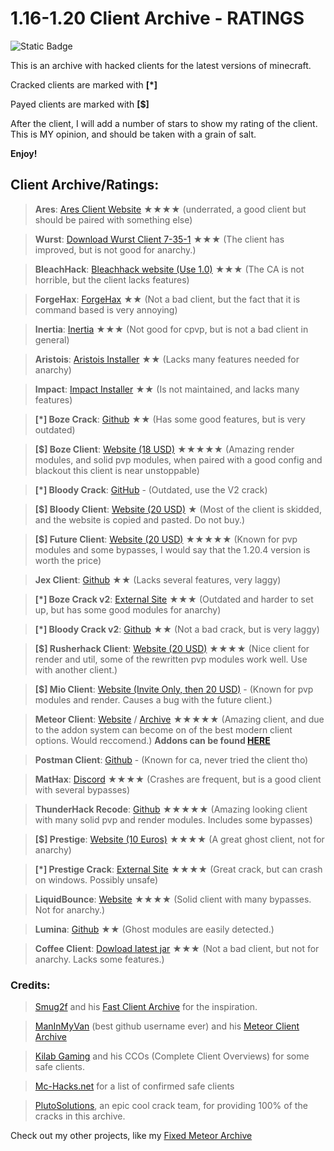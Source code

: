 # 1.16-1.20 Client Archive - RATINGS

![Static Badge](https://img.shields.io/badge/Made%20By%20-%20Wizard_11%20-%20purple)

This is an archive with hacked clients for the latest versions of minecraft. 

Cracked clients are marked with **[*]**

Payed clients are marked with **[$]**

After the client, I will add a number of stars to show my rating of the client. This is MY opinion, and should be taken with a grain of salt.


**Enjoy!**

## Client Archive/Ratings:

> **Ares**: [Ares Client Website](https://aresclient.org/download) ★★★★ (underrated, a good client but should be paired with something else)

> **Wurst**: [Download Wurst Client 7-35-1](https://www.wurstclient.net/updates/wurst-7-35-1/) ★★★ (The client has improved, but is not good for anarchy.)

> **BleachHack**: [Bleachhack website (Use 1.0)](https://bleachhack.org/downloads.html) ★★★ (The CA is not horrible, but the client lacks features)

> **ForgeHax**: [ForgeHax](https://github.com/fr1kin/ForgeHax) ★★ (Not a bad client, but the fact that it is command based is very annoying)

> **Inertia**: [Inertia](https://inertiaclient.com/) ★★★ (Not good for cpvp, but is not a bad client in general)

> **Aristois**: [Aristois Installer](https://aristois.net/) ★★ (Lacks many features needed for anarchy)

> **Impact**: [Impact Installer](https://impactclient.net/) ★★ (Is not maintained, and lacks many features)

> **[*] Boze Crack**: [Github](https://github.com/PlutoSolutions/Boze) ★★ (Has some good features, but is very outdated)

> **[$] Boze Client**: [Website (18 USD)](https://boze.dev/) ★★★★★ (Amazing render modules, and solid pvp modules, when paired with a good config and blackout this client is near unstoppable)

> **[*] Bloody Crack**: [GitHub](https://github.com/PlutoSolutions/BloodyClient) - (Outdated, use the V2 crack)

> **[$] Bloody Client**: [Website (20 USD)](https://bloody-client.site/) ★ (Most of the client is skidded, and the website is copied and pasted. Do not buy.)

> **[$] Future Client**: [Website (20 USD)](https://www.futureclient.net/) ★★★★★ (Known for pvp modules and some bypasses, I would say that the 1.20.4 version is worth the price)

> **Jex Client**: [Github](https://github.com/DustinRepo/JexClient) ★★ (Lacks several features, very laggy)

> **[*] Boze Crack v2**: [External Site](https://crystalpvp.ru/bozeupdate/) ★★★ (Outdated and harder to set up, but has some good modules for anarchy)

> **[*] Bloody Crack v2**: [Github](https://github.com/PlutoSolutions/BLOODYCLIENT1.0.0) ★★ (Not a bad crack, but is very laggy)

> **[$] Rusherhack Client**: [Website (20 USD)](https://rusherhack.org/) ★★★★ (Nice client for render and util, some of the rewritten pvp modules work well. Use with another client.)

> **[$] Mio Client**: [Website (Invite Only, then 20 USD)](https://www.mioclient.me/) - (Known for pvp modules and render. Causes a bug with the future client.)

> **Meteor Client**: [Website](https://meteorclient.com/) / [Archive](https://github.com/ManInMyVan/meteor-archive) ★★★★★ (Amazing client, and due to the addon system can become on of the best modern client options. Would reccomend.) **Addons can be found [HERE](https://anticope.pages.dev/)**

> **Postman Client**: [Github](https://github.com/srgantmoomoo/postman?tab=readme-ov-file) - (Known for ca, never tried the client tho)

> **MatHax**: [Discord](https://discord.gg/qKDty6yzKw) ★★★★ (Crashes are frequent, but is a good client with several bypasses)

> **ThunderHack Recode**: [Github](https://github.com/Pan4ur/ThunderHack-Recode) ★★★★★ (Amazing looking client with many solid pvp and render modules. Includes some bypasses)

> **[$] Prestige**: [Website (10 Euros)](https://prestigeclient.vip/) ★★★★ (A great ghost client, not for anarchy)

> **[*] Prestige Crack**: [External Site](https://crystalpvp.ru/prestige) ★★★★ (Great crack, but can crash on windows. Possibly unsafe)

> **LiquidBounce**: [Website](https://liquidbounce.net/download) ★★★★ (Solid client with many bypasses. Not for anarchy.)

> **Lumina**: [Github](https://github.com/LuminaDevelopment/LuminaClient) ★★ (Ghost modules are easily detected.)

> **Coffee Client**: [Dowload latest jar](https://github.com/Coffee-Client/Coffee/tree/master/bin) ★★★ (Not a bad client, but not for anarchy. Lacks some features.)

### Credits: 

> [Smug2f](https://github.com/Smug2f) and his [Fast Client Archive](https://github.com/Smug2f/Fast-Client-Archive) for the inspiration.

> [ManInMyVan](https://github.com/ManInMyVan) (best github username ever) and his [Meteor Client Archive](https://github.com/ManInMyVan/meteor-archive)

> [Kilab Gaming](https://www.youtube.com/@KiLABGaming) and his CCOs (Complete Client Overviews) for some safe clients.

> [Mc-Hacks.net](https://mc-hacks.net/) for a list of confirmed safe clients 

> [PlutoSolutions](https://github.com/PlutoSolutions), an epic cool crack team, for providing 100% of the cracks in this archive.


Check out my other projects, like my [Fixed Meteor Archive](https://github.com/AGENTISNUM1/meteor-future)
